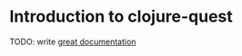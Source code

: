 # Introduction to clojure-quest

TODO: write [great documentation](http://jacobian.org/writing/great-documentation/what-to-write/)
